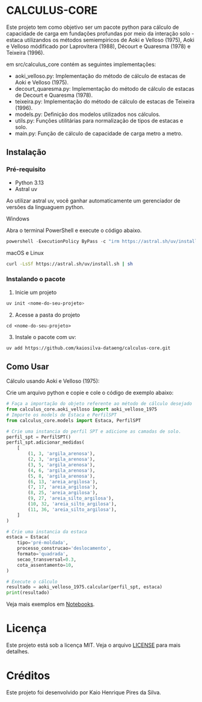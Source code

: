 # CALCULUS-CORE

Este projeto tem como objetivo ser um pacote python para cálculo de capacidade de carga em fundações profundas por meio da interação solo - estaca utilizandos os métodos semiempiricos de Aoki e Velloso (1975), Aoki e Velloso módificado por Laprovitera (1988), Décourt e Quaresma (1978) e Teixeira (1996).

em src/calculus_core contém as seguintes implementações:

- aoki_velloso.py: Implementação do método de cálculo de estacas de Aoki e Velloso (1975).
- decourt_quaresma.py: Implementação do método de cálculo de estacas de Decourt e Quaresma (1978).
- teixeira.py: Implementação do método de cálculo de estacas de Teixeira (1996).
- models.py: Definição dos modelos utilizados nos cálculos.
- utils.py: Funções utilitárias para normalização de tipos de estacas e solo.
- main.py: Função de cálculo de capacidade de carga metro a metro.

## Instalação

### Pré-requisito

- Python 3.13
- Astral uv

Ao utilizar astral uv, você ganhar automaticamente um gerenciador de versões da linguaguem python.

Windows

Abra o terminal PowerShell e execute o código abaixo.

```powershell
powershell -ExecutionPolicy ByPass -c "irm https://astral.sh/uv/install.ps1 | iex"
```

macOS e Linux

```sh
curl -LsSf https://astral.sh/uv/install.sh | sh
```

### Instalando o pacote

1. Inicie um projeto

```sh
uv init <nome-do-seu-projeto>
```

2. Acesse a pasta do projeto

```
cd <nome-do-seu-projeto>
```

3. Instale o pacote com uv:

```sh
uv add https://github.com/kaiosilva-dataeng/calculus-core.git
```

## Como Usar

Cálculo usando Aoki e Velloso (1975):

Crie um arquivo python e copie e cole o código de exemplo abaixo:

```python
# Faça a importação do objeto referente ao método de cálculo desejado
from calculus_core.aoki_velloso import aoki_velloso_1975
# Importe os models de Estaca e PerfilSPT
from calculus_core.models import Estaca, PerfilSPT

# Crie uma instancia do perfil SPT e adicione as camadas de solo.
perfil_spt = PerfilSPT()
perfil_spt.adicionar_medidas(
    [
        (1, 3, 'argila_arenosa'),
        (2, 3, 'argila_arenosa'),
        (3, 5, 'argila_arenosa'),
        (4, 6, 'argila_arenosa'),
        (5, 8, 'argila_arenosa'),
        (6, 13, 'areia_argilosa'),
        (7, 17, 'areia_argilosa'),
        (8, 25, 'areia_argilosa'),
        (9, 27, 'areia_silto_argilosa'),
        (10, 32, 'areia_silto_argilosa'),
        (11, 36, 'areia_silto_argilosa'),
    ]
)

# Crie uma instancia da estaca
estaca = Estaca(
    tipo='pré-moldada',
    processo_construcao='deslocamento',
    formato='quadrada',
    secao_transversal=0.3,
    cota_assentamento=10,
)

# Execute o cálculo
resultado = aoki_velloso_1975.calcular(perfil_spt, estaca)
print(resultado)
```

Veja mais exemplos em [Notebooks](notebooks).

# Licença

Este projeto está sob a licença MIT. Veja o arquivo [LICENSE](LICENSE) para mais detalhes.

# Créditos

Este projeto foi desenvolvido por Kaio Henrique Pires da Silva.
